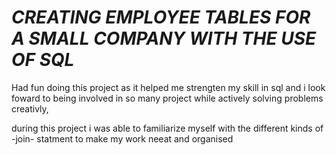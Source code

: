 # *CREATING EMPLOYEE TABLES FOR A SMALL COMPANY WITH THE USE OF SQL*

 Had fun doing this project as it helped me strengten my skill in sql and i look foward to being involved in so many project while actively solving problems creativly,
 
 during this project i was able to familiarize myself with the different kinds of -join- statment to make my work neeat and organised 

